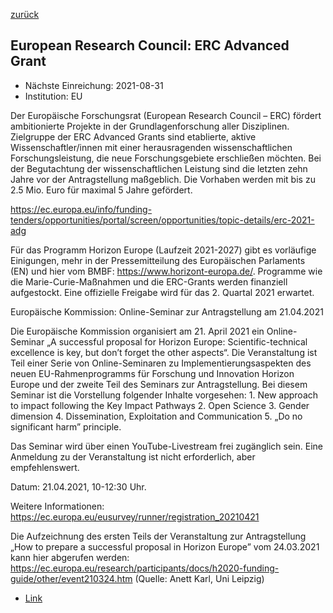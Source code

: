 [zurück](/funding/)

## European Research Council: ERC Advanced Grant

* Nächste Einreichung: 2021-08-31
* Institution: EU

Der Europäische Forschungsrat (European Research Council – ERC) fördert ambitionierte Projekte in der Grundlagenforschung aller Disziplinen. Zielgruppe der ERC Advanced Grants sind etablierte, aktive Wissenschaftler/innen mit einer herausragenden wissenschaftlichen Forschungsleistung, die neue Forschungsgebiete erschließen möchten. Bei der Begutachtung der wissenschaftlichen Leistung sind die letzten zehn Jahre vor der Antragstellung maßgeblich. Die Vorhaben werden mit bis zu 2.5 Mio. Euro für maximal 5 Jahre gefördert.

https://ec.europa.eu/info/funding-tenders/opportunities/portal/screen/opportunities/topic-details/erc-2021-adg

Für das Programm Horizon Europe (Laufzeit 2021-2027) gibt es vorläufige Einigungen, mehr in der Pressemitteilung des Europäischen Parlaments (EN) und hier vom BMBF: https://www.horizont-europa.de/. Programme wie die Marie-Curie-Maßnahmen und die ERC-Grants werden finanziell aufgestockt. Eine offizielle Freigabe wird für das 2. Quartal 2021 erwartet.

Europäische Kommission: Online-Seminar zur Antragstellung am 21.04.2021 

Die Europäische Kommission organisiert am 21. April 2021 ein Online-Seminar „A successful proposal for Horizon Europe: Scientific-technical excellence is key, but don’t forget the other aspects“. Die Veranstaltung ist Teil einer Serie von Online-Seminaren zu Implementierungsaspekten des neuen EU-Rahmenprogramms für Forschung und Innovation Horizon Europe und der zweite Teil des Seminars zur Antragstellung. Bei diesem Seminar ist die Vorstellung folgender Inhalte vorgesehen: 1. New approach to impact following the Key Impact Pathways 2. Open Science 3. Gender dimension 4. Dissemination, Exploitation and Communication 5. „Do no significant harm” principle.

Das Seminar wird über einen YouTube-Livestream frei zugänglich sein. Eine Anmeldung zu der Veranstaltung ist nicht erforderlich, aber empfehlenswert.

Datum: 21.04.2021, 10-12:30 Uhr.

Weitere Informationen: https://ec.europa.eu/eusurvey/runner/registration_20210421

Die Aufzeichnung des ersten Teils der Veranstaltung zur Antragstellung „How to prepare a successful proposal in Horizon Europe” vom 24.03.2021 kann hier abgerufen werden: https://ec.europa.eu/research/participants/docs/h2020-funding-guide/other/event210324.htm 
(Quelle: Anett Karl, Uni Leipzig)

* [Link](https://www.europarl.europa.eu/news/en/press-room/20201207IPR93246/research-meps-reach-deal-with-council-on-horizon-europe-programme)
